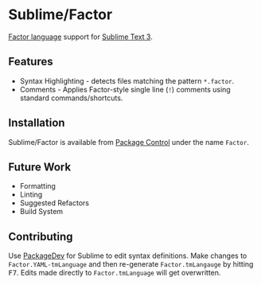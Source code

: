 # Sublime/Factor

[Factor language](http://factorcode.org/) support for [Sublime Text 3](https://www.sublimetext.com/).

## Features

  * Syntax Highlighting - detects files matching the pattern `*.factor`.
  * Comments - Applies Factor-style single line (`!`) comments using standard commands/shortcuts.

## Installation

Sublime/Factor is available from [Package Control](https://packagecontrol.io/packages/Factor) under the name `Factor`.

## Future Work

  * Formatting
  * Linting
  * Suggested Refactors
  * Build System

## Contributing

Use [PackageDev](https://packagecontrol.io/packages/PackageDev) for Sublime to edit syntax definitions. Make changes to `Factor.YAML-tmLanguage` and then re-generate `Factor.tmLangauge` by hitting <kbd>F7</kbd>. Edits made directly to `Factor.tmLanguage` will get overwritten.
